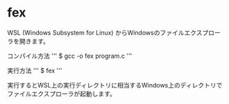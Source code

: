 # fex

WSL (Windows Subsystem for Linux) からWindowsのファイルエクスプローラを開きます。

コンパイル方法
'''
$ gcc -o fex program.c
'''

実行方法
'''
$ fex
'''

実行するとWSL上の実行ディレクトリに相当するWindows上のディレクトリでファイルエクスプローラが起動します。

